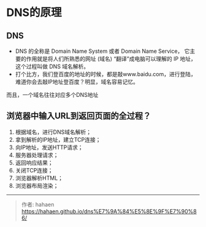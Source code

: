 # DNS的原理

## DNS

* DNS 的全称是 Domain Name System 或者 Domain Name Service，
它主要的作用就是将人们所熟悉的网址 (域名) “翻译”成电脑可以理解的 IP 地址， 这个过程叫做 DNS 域名解析。 
* 打个比方，我们登百度的地址的时候，都是敲www.baidu.com，进行登陆，难道你会去敲IP地址登百度？明显，域名容易记忆。

而且，一个域名往往对应多个DNS地址

## 浏览器中输入URL到返回页面的全过程？

1. 根据域名，进行DNS域名解析；
2. 拿到解析的IP地址，建立TCP连接；
3. 向IP地址，发送HTTP请求；
4. 服务器处理请求；
5. 返回响应结果；
6. 关闭TCP连接；
7. 浏览器解析HTML；
8. 浏览器布局渲染；






---

> 作者: hahaen  
> https://hahaen.github.io/dns%E7%9A%84%E5%8E%9F%E7%90%86/
